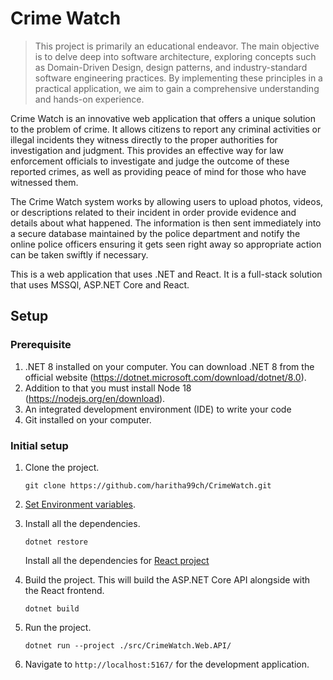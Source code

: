 # Crime Watch

>This project is primarily an educational endeavor. The main objective is to delve deep into software architecture, exploring concepts such as Domain-Driven Design, design patterns, and industry-standard software engineering practices. By implementing these principles in a practical application, we aim to gain a comprehensive understanding and hands-on experience.

Crime Watch is an innovative web application that offers a unique solution to the problem of crime. It allows citizens to report any criminal activities or illegal incidents they witness directly to the proper authorities for investigation and judgment. This provides an effective way for law enforcement officials to investigate and judge the outcome of these reported crimes, as well as providing peace of mind for those who have witnessed them.

The Crime Watch system works by allowing users to upload photos, videos, or descriptions related to their incident in order provide evidence and details about what happened. The information is then sent immediately into a secure database maintained by the police department and notify the online police officers ensuring it gets seen right away so appropriate action can be taken swiftly if necessary.

This is a web application that uses .NET and React. It is a full-stack solution that uses MSSQl, ASP.NET Core and React.

## Setup

### Prerequisite

1. .NET 8 installed on your computer. You can download .NET 8 from the official website (<https://dotnet.microsoft.com/download/dotnet/8.0>).
2. Addition to that you must install Node 18 (<https://nodejs.org/en/download>).
3. An integrated development environment (IDE) to write your code
4. Git installed on your computer.

### Initial setup

1. Clone the project.

    ```shell
    git clone https://github.com/haritha99ch/CrimeWatch.git
    ```

2. [Set Environment variables](./src/CrimeWatch.AppSettings/README.md#setting-environment-variables).

3. Install all the dependencies.

    ```shell
    dotnet restore
    ```

    Install all the dependencies for [React project](./src/crimewatch.web.client/README.md#initial-setup)

4. Build the project. This will build the ASP.NET Core API alongside with the React frontend.

    ```shell
    dotnet build
    ```

5. Run the project.

    ```shell
    dotnet run --project ./src/CrimeWatch.Web.API/
    ```

6. Navigate to `http://localhost:5167/` for the development application.
